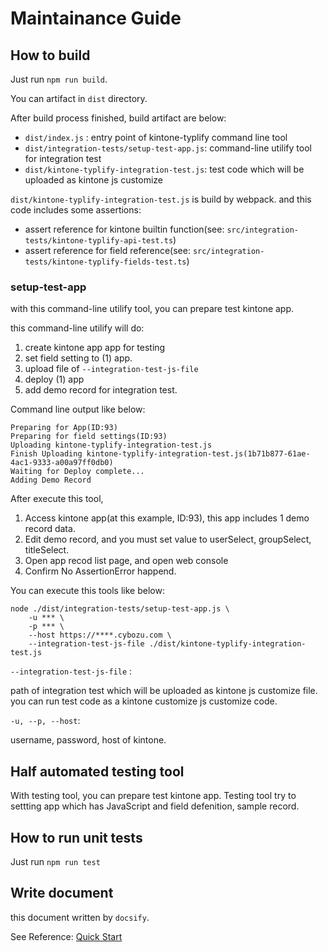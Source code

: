 # Maintainance Guide

## How to build
Just run `npm run build`.

You can artifact in `dist` directory.

After build process finished, build artifact are below:

- `dist/index.js` : entry point of kintone-typlify command line tool
- `dist/integration-tests/setup-test-app.js`: command-line utilify tool for integration test
- `dist/kintone-typlify-integration-test.js`: test code which will be uploaded as kintone js customize


`dist/kintone-typlify-integration-test.js` is build by webpack.
and this code includes some assertions: 

- assert reference for kintone builtin function(see: `src/integration-tests/kintone-typlify-api-test.ts`)
- assert reference for field reference(see: `src/integration-tests/kintone-typlify-fields-test.ts`)

### setup-test-app
with this command-line utilify tool, you can prepare test kintone app.

this command-line utilify will do:

1. create kintone app app for testing 
2. set field setting to (1) app.
3. upload file of `--integration-test-js-file`
4. deploy (1) app
5. add demo record for integration test.

Command line output like below:
```
Preparing for App(ID:93)
Preparing for field settings(ID:93)
Uploading kintone-typlify-integration-test.js
Finish Uploading kintone-typlify-integration-test.js(1b71b877-61ae-4ac1-9333-a00a97ff0db0)
Waiting for Deploy complete...
Adding Demo Record
```

After execute this tool, 

1. Access kintone app(at this example, ID:93), this app includes 1 demo record data.
2. Edit demo record, and you must set value to userSelect, groupSelect, titleSelect.
3. Open app recod list page, and open web console
4. Confirm No AssertionError happend.


You can execute this tools like below:

```
node ./dist/integration-tests/setup-test-app.js \
    -u *** \
    -p *** \
    --host https://****.cybozu.com \
    --integration-test-js-file ./dist/kintone-typlify-integration-test.js
```

`--integration-test-js-file` :

path of integration test which will be uploaded as kintone js customize file.
you can run test code as a kintone customize js customize code.

`-u, --p, --host`: 

username, password, host of kintone.

## Half automated testing tool

With testing tool, you can prepare test kintone app.
Testing tool try to settting app
which has JavaScript and field defenition, sample record.

## How to run unit tests

Just run `npm run test`

## Write document

this document written by `docsify`. 

See Reference: [Quick Start](https://docsify.js.org/#/quickstart)

